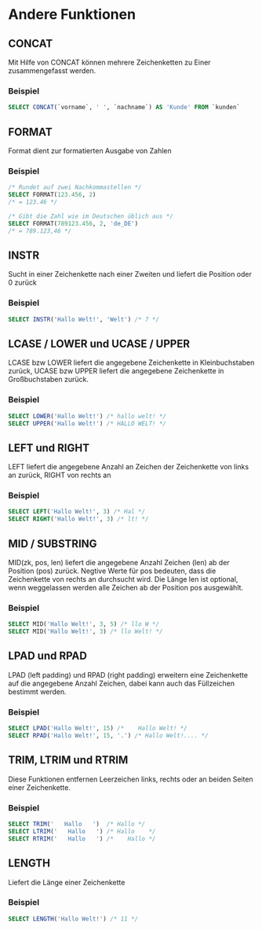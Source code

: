 # Andere Funktionen

## CONCAT
Mit Hilfe von CONCAT können mehrere Zeichenketten zu Einer zusammengefasst werden.

### Beispiel
```SQL
SELECT CONCAT(`vorname`, ' ', `nachname`) AS 'Kunde' FROM `kunden`
```

## FORMAT
Format dient zur formatierten Ausgabe von Zahlen

### Beispiel
```SQL
/* Rundet auf zwei Nachkommastellen */
SELECT FORMAT(123.456, 2)
/* = 123.46 */

/* Gibt die Zahl wie im Deutschen üblich aus */
SELECT FORMAT(789123.456, 2, 'de_DE')
/* = 789.123,46 */
```

## INSTR
Sucht in einer Zeichenkette nach einer Zweiten und liefert die Position oder 0 zurück

### Beispiel
```SQL
SELECT INSTR('Hallo Welt!', 'Welt') /* 7 */
```

## LCASE / LOWER und UCASE / UPPER
LCASE bzw LOWER liefert die angegebene Zeichenkette in Kleinbuchstaben zurück, UCASE bzw UPPER liefert die angegebene Zeichenkette in Großbuchstaben zurück.

### Beispiel
```SQL
SELECT LOWER('Hallo Welt!') /* hallo welt! */
SELECT UPPER('Hallo Welt!') /* HALLO WELT! */
```

## LEFT und RIGHT
LEFT liefert die angegebene Anzahl an Zeichen der Zeichenkette von links an zurück, RIGHT von rechts an

### Beispiel
```SQL
SELECT LEFT('Hallo Welt!', 3) /* Hal */
SELECT RIGHT('Hallo Welt!', 3) /* lt! */
```

## MID / SUBSTRING
MID(zk, pos, len) liefert die angegebene Anzahl Zeichen (len) ab der Position (pos) zurück. Negtive Werte für pos bedeuten, dass die Zeichenkette von rechts an durchsucht wird. Die Länge len ist optional, wenn weggelassen werden alle Zeichen ab der Position pos ausgewählt.

### Beispiel
```SQL
SELECT MID('Hallo Welt!', 3, 5) /* llo W */
SELECT MID('Hallo Welt!', 3) /* llo Welt! */
```

## LPAD und RPAD
LPAD (left padding) und RPAD (right padding) erweitern eine Zeichenkette auf die angegebene Anzahl Zeichen, dabei kann auch das Füllzeichen bestimmt werden.

### Beispiel
```SQL
SELECT LPAD('Hallo Welt!', 15) /*    Hallo Welt! */
SELECT RPAD('Hallo Welt!', 15, '.') /* Hallo Welt!.... */
```

## TRIM, LTRIM und RTRIM
Diese Funktionen entfernen Leerzeichen links, rechts oder an beiden Seiten einer Zeichenkette.

### Beispiel
```SQL
SELECT TRIM('   Hallo   ')  /* Hallo */
SELECT LTRIM('   Hallo   ') /* Hallo    */
SELECT RTRIM('   Hallo   ') /*    Hallo */
```

## LENGTH
Liefert die Länge einer Zeichenkette

### Beispiel
```SQL
SELECT LENGTH('Hallo Welt!') /* 11 */
```
